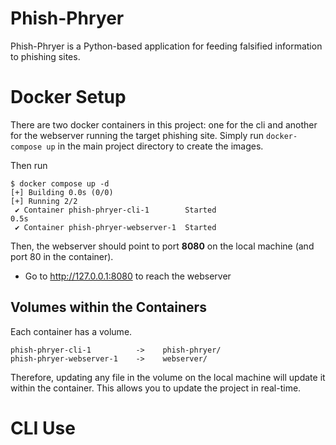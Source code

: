 # Phish-Phryer
Phish-Phryer is a Python-based application for feeding falsified information to phishing sites.

# Docker Setup
There are two docker containers in this project: one for the cli and another for the webserver running the target phishing site.
Simply run `docker-compose up` in the main project directory to create the images.

Then run
```commandline
$ docker compose up -d
[+] Building 0.0s (0/0)
[+] Running 2/2
 ✔ Container phish-phryer-cli-1        Started                                                                                                                                                                                 0.5s 
 ✔ Container phish-phryer-webserver-1  Started 
```

Then, the webserver should point to port **8080** on the local machine (and port 80 in the container).
- Go to http://127.0.0.1:8080 to reach the webserver

## Volumes within the Containers
Each container has a volume.

```
phish-phryer-cli-1          ->    phish-phryer/
phish-phryer-webserver-1    ->    webserver/
```

Therefore, updating any file in the volume on the local machine will update it within the container. This allows you to update the project in real-time.

# CLI Use
